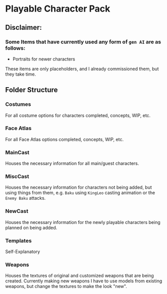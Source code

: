 # Playable Character Pack

## Disclaimer: 
### Some Items that have currently used any form of `gen AI` are as follows:
 - Portraits for newer characters

These items are only placeholders, and I already commissioned them, but they take time.

## Folder Structure

### Costumes
For all costume options for characters completed, concepts, WIP, etc.

### Face Atlas
For all Face Atlas options completed, concepts, WIP, etc.

### MainCast
Houses the necessary information for all main/guest characters.

### MiscCast
Houses the necessary information for characters not being added, but using things from them, e.g. `Baku` using `KingLeo` casting animation or the `Enemy Baku` attacks.

### NewCast
Houses the necessary information for the newly playable characters being planned on being added.

### Templates
Self-Explanatory

### Weapons
Houses the textures of original and customized weapons that are being created. Currently making new weapons I have to use models from existing weapons, but change the textures to make the look "new".

